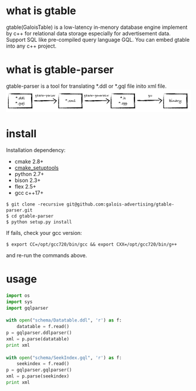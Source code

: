 
# what is gtable

gtable(GaloisTable) is a low-latency in-menory database engine implement by c++ for relational data storage especially for advertisement data. Support SQL like pre-compiled query language GQL. You can embed gtable into any c++ project.

# what is gtable-parser

gtable-parser is a tool for translating *.ddl or *.gql file inito xml file.
![gtable-parser](./gtable-parser.png)

# install

Installation dependency:
* cmake 2.8+
* [cmake_setuptools](https://github.com/galois-advertising/cmake_setuptools)
* python 2.7+
* bison 2.3+
* flex 2.5+
* gcc c++17+

```
$ git clone -recursive git@github.com:galois-advertising/gtable-parser.git
$ cd gtable-parser
$ python setup.py install
```

If fails, check your gcc version:

```
$ export CC=/opt/gcc720/bin/gcc && export CXX=/opt/gcc720/bin/g++
```
and re-run the commands above.

# usage

```python
import os
import sys
import gqlparser

with open("schema/Datatable.ddl", 'r') as f: 
    datatable = f.read()
p = gqlparser.ddlparser()
xml = p.parse(datatable)
print xml

with open("schema/SeekIndex.gql", 'r') as f: 
    seekindex = f.read()
p = gqlparser.gqlparser()
xml = p.parse(seekindex)
print xml
```